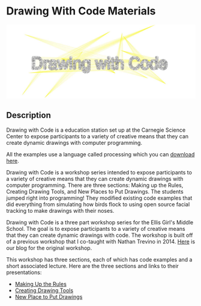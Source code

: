 Drawing With Code Materials
==========

![Screenshot](https://github.com/crecord/DrawingWithCode-ScienceCenter/blob/master/DrawingWithCode.jpg)

Description
-----------


Drawing with Code is a education station set up at the Carnegie Science Center to expose participants to a variety of creative means that they can create dynamic drawings with computer programming. 

All the examples use a language called processing which you can [download here]().


Drawing with Code is a workshop series intended to  expose participants to a variety of creative means that they can create dynamic drawings with computer programming. There are three sections: Making up the Rules, Creating Drawing Tools, and New Places to Put Drawings. The students jumped right into programming! They modified existing code examples that did everything from simulating how birds flock to using open source facial tracking to make drawings with their noses. 

Drawing with Code is a three part workshop series for the Ellis Girl's Middle School. The goal is to expose participants to a variety of creative means that they can create dynamic drawings with code. The workshop is built off of a previous workshop that I co-taught with Nathan Trevino in 2014. [Here](https://drawingwithcode.wordpress.com/) is our blog for the original workshop.     

This workshop has three sections, each of which has code examples and a short associated lecture.
Here are the three sections and links to their presentations:

- [Making Up the Rules](https://docs.google.com/presentation/d/11A_o4ZeLW4Lio-Or5V-u6i7VZb-MqvGnvf-Xqg2UFe8/edit#slide=id.p)
- [Creating Drawing Tools](https://docs.google.com/presentation/d/1yZ2y6CMoQTG8NXsO3ycpOj3au3WZLn64MLY1CIl8x5A/edit#slide=id.p)
- [New Place to Put Drawings](https://docs.google.com/presentation/d/1YGfHBW2ac4x4oEJGHDV2sS8l7cAtSGOep68Mu2kcD6E/edit?pli=1#slide=id.p) 


